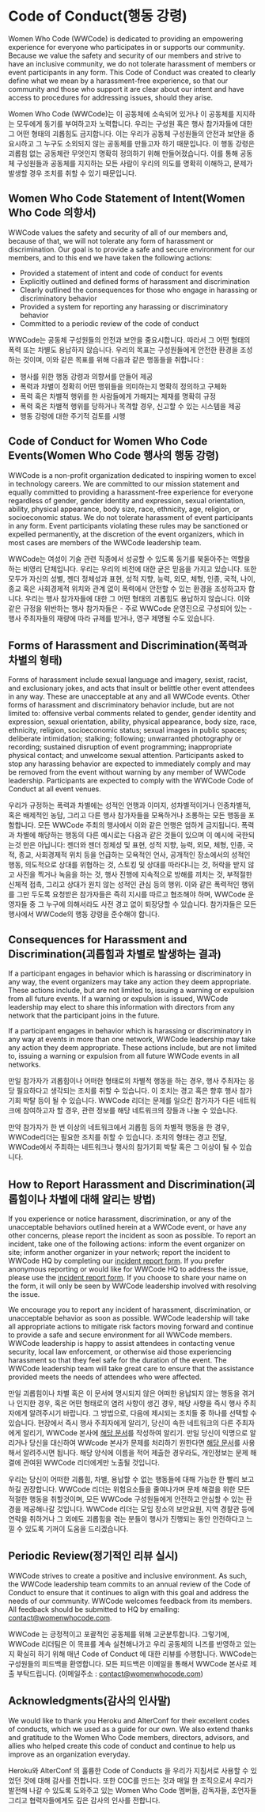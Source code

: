 # Code of Conduct(행동 강령)

Women Who Code (WWCode) is dedicated to providing an empowering experience for everyone who participates in or supports our community. Because we value the safety and security of our members and strive to have an inclusive community, we do not tolerate harassment of members or event participants in any form. This Code of Conduct was created to clearly define what we mean by a harassment-free experience, so that our community and those who support it are clear about our intent and have access to procedures for addressing issues, should they arise.

Women Who Code (WWCode)는 이 공동체에 소속되어 있거나 이 공동체를 지지하는 모두에게 동기를 부여하고자 노력합니다. 우리는 구성원 혹은 행사 참가자들에 대한 그 어떤 형태의 괴롭힘도 금지합니다. 이는 우리가 공동체 구성원들의 안전과 보안을 중요시하고 그 누구도 소외되지 않는 공동체를 만들고자 하기 때문입니다. 이 행동 강령은 괴롭힘 없는 공동체란 무엇인지 명확히 정의하기 위해 만들어졌습니다. 이를 통해 공동체 구성원들과 공동체를 지지하는 모든 사람이 우리의 의도를 명확히 이해하고, 문제가 발생할 경우 조치를 취할 수 있기 때문입니다.


## Women Who Code Statement of Intent(Women Who Code 의향서)

WWCode values the safety and security of all of our members and, because of that, we will not tolerate any form of harassment or discrimination. Our goal is to provide a safe and secure environment for our members, and to this end we have taken the following actions:

- Provided a statement of intent and code of conduct for events
- Explicitly outlined and defined forms of harassment and discrimination
- Clearly outlined the consequences for those who engage in harassing or discriminatory behavior
- Provided a system for reporting any harassing or discriminatory behavior
- Committed to a periodic review of the code of conduct

WWCode는 공동체 구성원들의 안전과 보안을 중요시합니다. 따라서 그 어떤 형태의 폭력 또는 차별도 용납하지 않습니다. 우리의 목표는 구성원들에게 안전한 환경을 조성하는 것이며, 이와 같은 목표를 위해 다음과 같은 행동들을 취합니다 :

- 행사를 위한 행동 강령과 의향서를 만들어 제공
- 폭력과 차별이 정확히 어떤 행위들을 의미하는지 명확히 정의하고 구체화
- 폭력 혹은 차별적 행위를 한 사람들에게 가해지는 제재를 명확히 규정
- 폭력 혹은 차별적 행위를 당하거나 목격할 경우, 신고할 수 있는 시스템을 제공
- 행동 강령에 대한 주기적 검토를 시행


## Code of Conduct for Women Who Code Events(Women Who Code 행사의 행동 강령)

WWCode is a non-profit organization dedicated to inspiring women to excel in technology careers. We are committed to our mission statement and equally committed to providing a harassment-free experience for everyone regardless of gender, gender identity and expression, sexual orientation, ability, physical appearance, body size, race, ethnicity, age, religion, or socioeconomic status. We do not tolerate harassment of event participants in any form. Event participants violating these rules may be sanctioned or expelled permanently, at the discretion of the event organizers, which in most cases are members of the WWCode leadership team.

WWCode는 여성이 기술 관련 직종에서 성공할 수 있도록 동기를 북돋아주는 역할을 하는 비영리 단체입니다. 우리는 우리의 비전에 대한 굳은 믿음을 가지고 있습니다. 또한 모두가 자신의 성별, 젠더 정체성과 표현, 성적 지향, 능력, 외모, 체형, 인종, 국적, 나이, 종교 혹은 사회경제적 위치와 관계 없이 폭력에서 안전할 수 있는 환경을 조성하고자 합니다. 우리는 행사 참가자들에 대한 그 어떤 형태의 괴롭힘도 용납하지 않습니다. 이와 같은 규정을 위반하는 행사 참가자들은 - 주로 WWCode 운영진으로 구성되어 있는 - 행사 주최자들의 재량에 따라 규제를 받거나, 영구 제명될 수도 있습니다.


## Forms of Harassment and Discrimination(폭력과 차별의 형태)

Forms of harassment include sexual language and imagery, sexist, racist, and exclusionary jokes, and acts that insult or belittle other event attendees in any way. These are unacceptable at any and all WWCode events. Other forms of harassment and discriminatory behavior include, but are not limited to: offensive verbal comments related to gender, gender identity and expression, sexual orientation, ability, physical appearance, body size, race, ethnicity, religion, socioeconomic status; sexual images in public spaces; deliberate intimidation; stalking; following; unwarranted photography or recording; sustained disruption of event programming; inappropriate physical contact; and unwelcome sexual attention. Participants asked to stop any harassing behavior are expected to immediately comply and may be removed from the event without warning by any member of WWCode leadership. Participants are expected to comply with the WWCode Code of Conduct at all event venues.

우리가 규정하는 폭력과 차별에는 성적인 언행과 이미지, 성차별적이거나 인종차별적, 혹은 배제적인 농담, 그리고 다른 행사 참가자들을 모욕하거나 조롱하는 모든 행동을 포함합니다. 모든 WWCode 주최의 행사에서 이와 같은 언행은 엄하게 금지됩니다. 폭력과 차별에 해당하는 행동의 다른 예시로는 다음과 같은 것들이 있으며 이 예시에 국한되는것 만은 아닙니다: 젠더와 젠더 정체성 및 표현, 성적 지향, 능력, 외모, 체형, 인종, 국적, 종교, 사회경제적 위치 등을 언급하는 모욕적인 언사, 공개적인 장소에서의 성적인 행동, 의도적으로 상대를 위협하는 것, 스토킹 및 상대를 따라다니는 것, 허락을 받지 않고 사진을 찍거나 녹음을 하는 것, 행사 진행에 지속적으로 방해를 끼치는 것, 부적절한 신체적 접촉, 그리고 상대가 원치 않는 성적인 관심 등의 행위. 이와 같은 폭력적인 행위를 그만 두도록 요청받은 참가자들은 즉히 지시를 따르고 협조해야 하며, WWCode 운영자들 중 그 누구에 의해서라도 사전 경고 없이 퇴장당할 수 있습니다. 참가자들은 모든 행사에서 WWCode의 행동 강령을 준수해야 합니다.


## Consequences for Harassment and Discrimination(괴롭힘과 차별로 발생하는 결과)

If a participant engages in behavior which is harassing or discriminatory in any way, the event organizers may take any action they deem appropriate. These actions include, but are not limited to, issuing a warning or expulsion from all future events. If a warning or expulsion is issued, WWCode leadership may elect to share this information with directors from any network that the participant joins in the future.

If a participant engages in behavior which is harassing or discriminatory in any way at events in more than one network, WWCode leadership may take any action they deem appropriate. These actions include, but are not limited to, issuing a warning or expulsion from all future WWCode events in all networks.

만일 참가자가 괴롭힘이나 어떠한 형태로의 차별적 행동을 하는 경우, 행사 주최자는 응당 필요하다고 생각되는 조치를 취할 수 있습니다. 이 조치는 경고 혹은 향후 행사 참가기회 박탈 등이 될 수 있습니다. WWCode 리더는 문제를 일으킨 참가자가 다른 네트워크에 참여하고자 할 경우, 관련 정보를 해당 네트워크의 장들과 나눌 수 있습니다.

만약 참가자가 한 번 이상의 네트워크에서 괴롭힘 등의 차별적 행동을 한 경우, WWCode리더는 필요한 조치를 취할 수 있습니다. 조치의 형태는 경고 전달, WWCode에서 주최하는 네트워크나 행사의 참가기회 박탈 혹은 그 이상이 될 수 있습니다.


## How to Report Harassment and Discrimination(괴롭힘이나 차별에 대해 알리는 방법)

If you experience or notice harassment, discrimination, or any of the unacceptable behaviors outlined herein at a WWCode event, or have any other concerns, please report the incident as soon as possible. To report an incident, take one of the following actions: inform the event organizer on site; inform another organizer in your network; report the incident to WWCode HQ by completing our [incident report form](https://docs.google.com/forms/d/1NuBY_E2DcuJx2wtKFXyS5ZY5zZlql4jcZJqsf0sAs-0/viewform). If you prefer anonymous reporting or would like for WWCode HQ to address the issue, please use the [incident report form](https://docs.google.com/forms/d/1NuBY_E2DcuJx2wtKFXyS5ZY5zZlql4jcZJqsf0sAs-0/viewform). If you choose to share your name on the form, it will only be seen by WWCode leadership involved with resolving the issue.

We encourage you to report any incident of harassment, discrimination, or unacceptable behavior as soon as possible. WWCode leadership will take all appropriate actions to mitigate risk factors moving forward and continue to provide a safe and secure environment for all WWCode members. WWCode leadership is happy to assist attendees in contacting venue security, local law enforcement, or otherwise aid those experiencing harassment so that they feel safe for the duration of the event. The WWCode leadership team will take great care to ensure that the assistance provided meets the needs of attendees who were affected.

만일 괴롭힘이나 차별 혹은 이 문서에 명시되지 않은 어떠한 용납되지 않는 행동을 겪거나 인지한 경우, 혹은 어떤 형태로의 염려 사항이 생긴 경우, 해당 사항을 즉시 행사 주최자에게 알려주시기 바랍니다. 그 방법으로, 다음에 제시되는 조치들 중 하나를 선택할 수 있습니다. 현장에서 즉시 행사 주최자에게 알리기, 당신이 속한 네트워크의 다른 주최자에게 알리기, WWCode 본사에 [해당 문서](https://docs.google.com/forms/d/1NuBY_E2DcuJx2wtKFXyS5ZY5zZlql4jcZJqsf0sAs-0/viewform)를 작성하여 알리기. 만일 당신이 익명으로 알리거나 당신을 대신하여 WWcode 본사가 문제를 처리하기 원한다면 [해당 문서](https://docs.google.com/forms/d/1NuBY_E2DcuJx2wtKFXyS5ZY5zZlql4jcZJqsf0sAs-0/viewform)를 사용해서 알려주시면 됩니다. 해당 양식에 이름을 적어 제출한 경우라도, 개인정보는 문제 해결에 관여된 WWCode 리더에게만 노출될 것입니다.

우리는 당신이 어떠한 괴롭힘, 차별, 용납할 수 없는 행동들에 대해 가능한 한 빨리 보고하길 권장합니다. WWCode 리더는 위험요소들을 줄여나가며 문제 해결을 위한 모든 적절한 행동을 취할것이며, 모든 WWCode 구성원들에게 안전하고 안심할 수 있는 환경을 제공해나갈 것입니다. WWCode 리더는 모임 장소의 보안요원, 지역 경찰관 등에 연락을 취하거나 그 외에도 괴롭힘을 겪는 분들이 행사가 진행되는 동안 안전하다고 느낄 수 있도록 기꺼이 도움을 드리겠습니다.


## Periodic Review(정기적인 리뷰 실시)

WWCode strives to create a positive and inclusive environment. As such, the WWCode leadership team commits to an annual review of the Code of Conduct to ensure that it continues to align with this goal and address the needs of our community. WWCode welcomes feedback from its members. All feedback should be submitted to HQ by emailing: contact@womenwhocode.com.

WWCode 는 긍정적이고 포괄적인 공동체를 위해 고군분투합니다. 그렇기에, WWCode 리더팀은 이 목표를 계속 실천해나가고 우리 공동체의 니즈를 반영하고 있는지 확실히 하기 위해 매년 Code of Conduct 에 대한 리뷰를 수행합니다. WWCode는 구성원들의 피드백을 환영합니다. 모든 피드백은 이메일을 통해서 WWCode 본사로 제출 부탁드립니다. (이메일주소 : contact@womenwhocode.com)


## Acknowledgments(감사의 인사말)

We would like to thank you Heroku and AlterConf for their excellent codes of conducts, which we used as a guide for our own. We also extend thanks and gratitude to the Women Who Code members, directors, advisors, and allies who helped create this code of conduct and continue to help us improve as an organization everyday.

Heroku와 AlterConf 의 훌륭한 Code of Conducts 을 우리가 지침서로 사용할 수 있었던 것에 대해 감사를 전합니다. 또한 COC를 만드는 것과 매일 한 조직으로서 우리가 발전해 나갈 수 있도록 도와주고 있는 Women Who Code 멤버들, 감독자들, 조언자들 그리고 협력자들에게도 깊은 감사의 인사를 전합니다.
